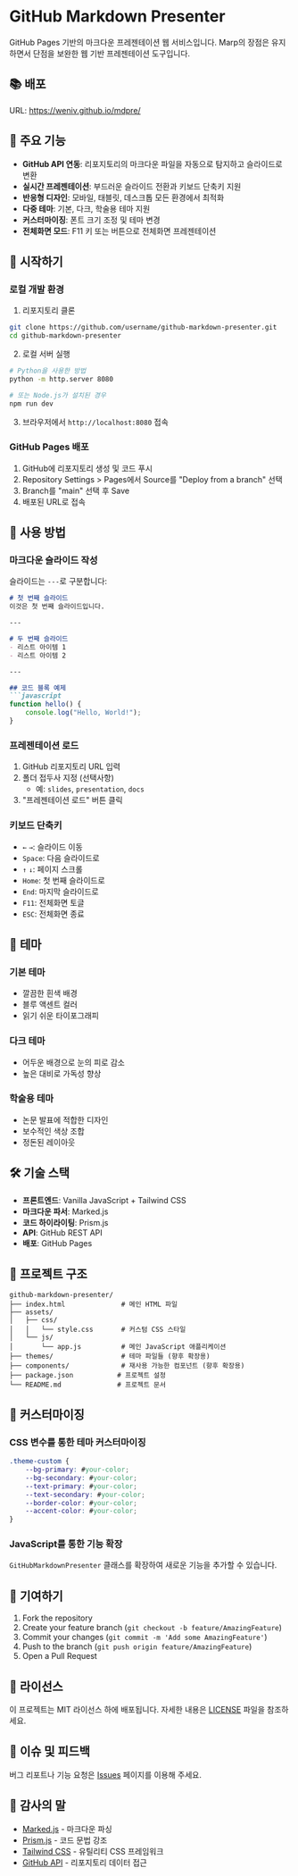 # GitHub Markdown Presenter

GitHub Pages 기반의 마크다운 프레젠테이션 웹 서비스입니다. Marp의 장점은 유지하면서 단점을 보완한 웹 기반 프레젠테이션 도구입니다.

## 📚 배포

URL: https://weniv.github.io/mdpre/

## 🎯 주요 기능

- **GitHub API 연동**: 리포지토리의 마크다운 파일을 자동으로 탐지하고 슬라이드로 변환
- **실시간 프레젠테이션**: 부드러운 슬라이드 전환과 키보드 단축키 지원
- **반응형 디자인**: 모바일, 태블릿, 데스크톱 모든 환경에서 최적화
- **다중 테마**: 기본, 다크, 학술용 테마 지원
- **커스터마이징**: 폰트 크기 조정 및 테마 변경
- **전체화면 모드**: F11 키 또는 버튼으로 전체화면 프레젠테이션

## 🚀 시작하기

### 로컬 개발 환경

1. 리포지토리 클론
```bash
git clone https://github.com/username/github-markdown-presenter.git
cd github-markdown-presenter
```

2. 로컬 서버 실행
```bash
# Python을 사용한 방법
python -m http.server 8080

# 또는 Node.js가 설치된 경우
npm run dev
```

3. 브라우저에서 `http://localhost:8080` 접속

### GitHub Pages 배포

1. GitHub에 리포지토리 생성 및 코드 푸시
2. Repository Settings > Pages에서 Source를 "Deploy from a branch" 선택
3. Branch를 "main" 선택 후 Save
4. 배포된 URL로 접속

## 📖 사용 방법

### 마크다운 슬라이드 작성

슬라이드는 `---`로 구분합니다:

```markdown
# 첫 번째 슬라이드
이것은 첫 번째 슬라이드입니다.

---

# 두 번째 슬라이드
- 리스트 아이템 1
- 리스트 아이템 2

---

## 코드 블록 예제
```javascript
function hello() {
    console.log("Hello, World!");
}
```

### 프레젠테이션 로드

1. GitHub 리포지토리 URL 입력
2. 폴더 접두사 지정 (선택사항)
   - 예: `slides`, `presentation`, `docs`
3. "프레젠테이션 로드" 버튼 클릭

### 키보드 단축키

- `←` `→`: 슬라이드 이동
- `Space`: 다음 슬라이드로
- `↑` `↓`: 페이지 스크롤
- `Home`: 첫 번째 슬라이드로
- `End`: 마지막 슬라이드로
- `F11`: 전체화면 토글
- `ESC`: 전체화면 종료

## 🎨 테마

### 기본 테마
- 깔끔한 흰색 배경
- 블루 액센트 컬러
- 읽기 쉬운 타이포그래피

### 다크 테마
- 어두운 배경으로 눈의 피로 감소
- 높은 대비로 가독성 향상

### 학술용 테마
- 논문 발표에 적합한 디자인
- 보수적인 색상 조합
- 정돈된 레이아웃

## 🛠 기술 스택

- **프론트엔드**: Vanilla JavaScript + Tailwind CSS
- **마크다운 파서**: Marked.js
- **코드 하이라이팅**: Prism.js
- **API**: GitHub REST API
- **배포**: GitHub Pages

## 📁 프로젝트 구조

```
github-markdown-presenter/
├── index.html              # 메인 HTML 파일
├── assets/
│   ├── css/
│   │   └── style.css       # 커스텀 CSS 스타일
│   └── js/
│       └── app.js          # 메인 JavaScript 애플리케이션
├── themes/                 # 테마 파일들 (향후 확장용)
├── components/             # 재사용 가능한 컴포넌트 (향후 확장용)
├── package.json           # 프로젝트 설정
└── README.md              # 프로젝트 문서
```

## 🔧 커스터마이징

### CSS 변수를 통한 테마 커스터마이징

```css
.theme-custom {
    --bg-primary: #your-color;
    --bg-secondary: #your-color;
    --text-primary: #your-color;
    --text-secondary: #your-color;
    --border-color: #your-color;
    --accent-color: #your-color;
}
```

### JavaScript를 통한 기능 확장

`GitHubMarkdownPresenter` 클래스를 확장하여 새로운 기능을 추가할 수 있습니다.

## 🤝 기여하기

1. Fork the repository
2. Create your feature branch (`git checkout -b feature/AmazingFeature`)
3. Commit your changes (`git commit -m 'Add some AmazingFeature'`)
4. Push to the branch (`git push origin feature/AmazingFeature`)
5. Open a Pull Request

## 📄 라이선스

이 프로젝트는 MIT 라이선스 하에 배포됩니다. 자세한 내용은 [LICENSE](LICENSE) 파일을 참조하세요.

## 🐛 이슈 및 피드백

버그 리포트나 기능 요청은 [Issues](https://github.com/username/github-markdown-presenter/issues) 페이지를 이용해 주세요.

## 🙏 감사의 말

- [Marked.js](https://marked.js.org/) - 마크다운 파싱
- [Prism.js](https://prismjs.com/) - 코드 문법 강조
- [Tailwind CSS](https://tailwindcss.com/) - 유틸리티 CSS 프레임워크
- [GitHub API](https://docs.github.com/en/rest) - 리포지토리 데이터 접근